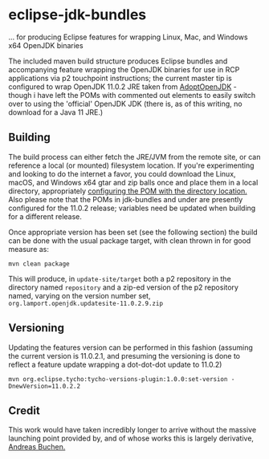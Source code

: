 # eclipse-jdk-bundles

&hellip; for producing Eclipse features for wrapping Linux, Mac, and Windows x64 OpenJDK binaries

The included maven build structure produces Eclipse bundles and accompanying feature wrapping the OpenJDK binaries for use in RCP applications via p2 touchpoint instructions; the current master tip is configured to wrap OpenJDK 11.0.2 JRE taken from [AdoptOpenJDK](https://adoptopenjdk.net/) - though i have left the POMs with commented out elements to easily switch over to using the 'official' OpenJDK JDK (there is, as of this writing, no download for a Java 11 JRE.)

## Building

The build process can either fetch the JRE/JVM from the remote site, or can reference a local (or mounted) filesystem location. If you're experimenting and looking to do the internet a favor, you could download the Linux, macOS, and Windows x64 gtar and zip balls once and place them in a local directory, appropriately [configuring the POM with the directory location.](jdk-bundles/pom.xml#L19) Also please note that the POMs in jdk-bundles and under are presently configured for the 11.0.2 release; variables need be updated when building for a different release.

Once appropriate version has been set (see the following section) the build can be done with the usual package target, with clean thrown in for good measure as:
```
mvn clean package
```

This will produce, in `update-site/target` both a p2 repository in the directory named `repository` and a zip-ed version of the p2 repository named, varying on the version number set, `org.lamport.openjdk.updatesite-11.0.2.9.zip`


## Versioning

Updating the features version can be performed in this fashion (assuming the current version is 11.0.2.1, and presuming the versioning is done to reflect a feature update wrapping a dot-dot-dot update to 11.0.2)
```
mvn org.eclipse.tycho:tycho-versions-plugin:1.0.0:set-version -DnewVersion=11.0.2.2
```

## Credit

This work would have taken incredibly longer to arrive without the massive launching point provided by, and of whose works this is largely derivative, [Andreas Buchen.](https://github.com/buchen/bundled-jre)


